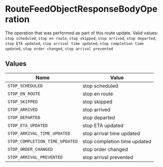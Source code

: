 # RouteFeedObjectResponseBodyOperation

The operation that was performed as part of this route update.  Valid values: `stop scheduled`, `stop en route`, `stop skipped`, `stop arrived`, `stop departed`, `stop ETA updated`, `stop arrival time updated`, `stop completion time updated`, `stop order changed`, `stop arrival prevented`


## Values

| Name                           | Value                          |
| ------------------------------ | ------------------------------ |
| `STOP_SCHEDULED`               | stop scheduled                 |
| `STOP_EN_ROUTE`                | stop en route                  |
| `STOP_SKIPPED`                 | stop skipped                   |
| `STOP_ARRIVED`                 | stop arrived                   |
| `STOP_DEPARTED`                | stop departed                  |
| `STOP_ETA_UPDATED`             | stop ETA updated               |
| `STOP_ARRIVAL_TIME_UPDATED`    | stop arrival time updated      |
| `STOP_COMPLETION_TIME_UPDATED` | stop completion time updated   |
| `STOP_ORDER_CHANGED`           | stop order changed             |
| `STOP_ARRIVAL_PREVENTED`       | stop arrival prevented         |